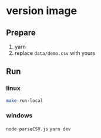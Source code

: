 # version image

## Prepare

1. yarn
2. replace `data/demo.csv` with yours

## Run

### linux

```bash
make run-local
```

### windows

`node parseCSV.js`
`yarn dev`
